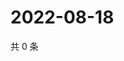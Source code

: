 # 2022-08-18

共 0 条

<!-- BEGIN WEIBO -->
<!-- 最后更新时间 Thu Aug 18 2022 00:25:14 GMT+0800 (China Standard Time) -->

<!-- END WEIBO -->
